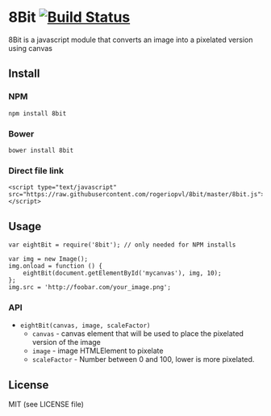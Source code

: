 # 8Bit [![Build Status](https://travis-ci.org/rogeriopvl/8bit.svg)](https://travis-ci.org/rogeriopvl/8bit)

8Bit is a javascript module that converts an image into a pixelated version using canvas

## Install

### NPM

    npm install 8bit

### Bower

    bower install 8bit

### Direct file link

    <script type="text/javascript" src="https://raw.githubusercontent.com/rogeriopvl/8bit/master/8bit.js"></script>

## Usage

    var eightBit = require('8bit'); // only needed for NPM installs

    var img = new Image();
    img.onload = function () {
        eightBit(document.getElementById('mycanvas'), img, 10);
    };
    img.src = 'http://foobar.com/your_image.png';

### API

- `eightBit(canvas, image, scaleFactor)`
    - `canvas` - canvas element that will be used to place the pixelated version of the image
    - `image` - image HTMLElement to pixelate
    - `scaleFactor` - Number between 0 and 100, lower is more pixelated.

## License

MIT (see LICENSE file)
